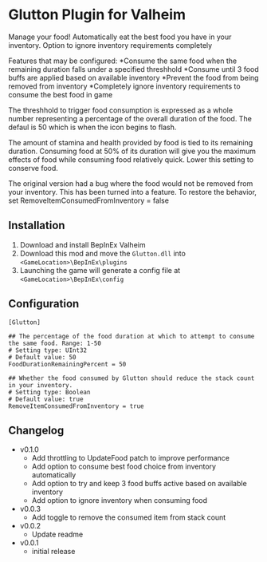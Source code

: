 # Glutton Plugin for Valheim
Manage your food!
Automatically eat the best food you have in your inventory.
Option to ignore inventory requirements completely

Features that may be configured:
*Consume the same food when the remaining duration falls under a specified threshhold
*Consume until 3 food buffs are applied based on available inventory
*Prevent the food from being removed from inventory
*Completely ignore inventory requirements to consume the best food in game


The threshhold to trigger food consumption is expressed as a whole number representing a percentage of the overall duration of the food.
The defaul is 50 which is when the icon begins to flash.

The amount of stamina and health provided by food is tied to its remaining duration. Consuming food at 50% of its duration will give you the maximum effects of food while consuming food relatively quick.
Lower this setting to conserve food.


The original version had a bug where the food would not be removed from your inventory. This has been turned into a feature.
To restore the behavior, set RemoveItemConsumedFromInventory = false

## Installation

1. Download and install BepInEx Valheim
2. Download this mod and move the `Glutton.dll` into `<GameLocation>\BepInEx\plugins`
3. Launching the game will generate a config file at `<GameLocation>\BepInEx\config`

## Configuration
```
[Glutton]

## The percentage of the food duration at which to attempt to consume the same food. Range: 1-50
# Setting type: UInt32
# Default value: 50
FoodDurationRemainingPercent = 50

## Whether the food consumed by Glutton should reduce the stack count in your inventory.
# Setting type: Boolean
# Default value: true
RemoveItemConsumedFromInventory = true
```

## Changelog
- v0.1.0
	- Add throttling to UpdateFood patch to improve performance
	- Add option to consume best food choice from inventory automatically
	- Add option to try and keep 3 food buffs active based on available inventory
	- Add option to ignore inventory when consuming food
- v0.0.3
	- Add toggle to remove the consumed item from stack count
- v0.0.2
	- Update readme
- v0.0.1
	- initial release

